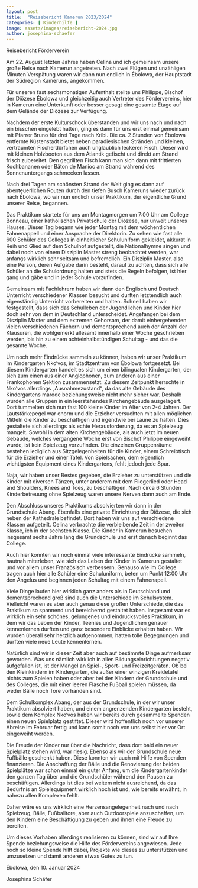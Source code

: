 ```yaml
---
layout: post
title:  "Reisebericht Kamerun 2023/2024"
categories: [ Kinderhilfe ]
image: assets/images/reisebericht-2024.jpg
author: josephina-schaefer
---
```


Reisebericht Förderverein

 

Am 22. August letzten Jahres haben Celina und ich gemeinsam unsere große Reise nach Kamerun
angetreten. Nach zwei Flügen und unzähligen Minuten Verspätung waren wir dann nun endlich in
Ébolowa, der Hauptstadt der Südregion Kameruns, angekommen.

Für unseren fast sechsmonatigen Aufenthalt stellte uns Philippe, Bischof der Diözese Ébolowa und
gleichzeitig auch Vertreter des Fördervereins, hier in Kamerun eine Unterkunft oder besser gesagt
eine gesamte Etage auf dem Gelände der Diözese zur Verfügung.

Nachdem der erste Kulturschock überstanden und wir uns nach und nach ein bisschen eingelebt
hatten, ging es dann für uns erst einmal gemeinsam mit Pfarrer Bruno für drei Tage nach Kribi. Die ca.
2 Stunden von Ébolowa entfernte Küstenstadt bietet neben paradiesischen Stränden und kleinen,
verträumten Fischerdörfchen auch unglaublich leckeren Fisch. Dieser wird mit kleinen Holzbooten
aus dem Atlantik gefischt und direkt am Strand frisch zubereitet. Den gegrillten Fisch kann man sich
dann mit frittierten Kochbananen oder Bâton de Manioc am Strand während des Sonnenuntergangs
schmecken lassen.

Nach drei Tagen am schönsten Strand der Welt ging es dann auf abenteuerlichen Routen durch den
tiefen Busch Kameruns wieder zurück nach Ébolowa, wo wir nun endlich unser Praktikum, der
eigentliche Grund unserer Reise, begannen.

Das Praktikum startete für uns am Montagmorgen um 7:00 Uhr am College Bonneau, einer
katholischen Privatschule der Diözese, nur unweit unseres Hauses. Dieser Tag begann wie jeder
Montag mit dem wöchentlichen Fahnenappell und einer Ansprache der Direktorin. Zu sehen wie fast
alle 600 Schüler des Colleges in einheitlicher Schuluniform gekleidet, akkurat in Reih und Glied
auf dem Schulhof aufgestellt, die Nationalhymne singen und dabei noch von einem Disziplin Master
streng beobachtet werden, war anfangs wirklich sehr seltsam und befremdlich. Ein Disziplin Master,
also eine Person, deren Aufgabe darin besteht, darauf zu achten, dass sich alle Schüler an die
Schulordnung halten und stets die Regeln befolgen, ist hier gang und gäbe und in jeder Schule
vorzufinden.

Gemeinsam mit Fachlehrern haben wir dann den Englisch und Deutsch Unterricht verschiedener
Klassen besucht und durften letztendlich auch eigenständig Unterricht vorbereiten und halten.
Schnell haben wir festgestellt, dass sich das Schulleben der Jugendlichen und Kinder hier doch sehr
von dem in Deutschland unterscheidet. Angefangen bei dem Disziplin Master und dem extremen
Gehorsam, der damit einhergehenden vielen verschiedenen Fächern und dementsprechend auch der
Anzahl der Klausuren, die wohlgemerkt allesamt innerhalb einer Woche geschrieben werden, bis hin
zu einem achteinhalbstündigen Schultag - und das die gesamte Woche.

Um noch mehr Eindrücke sammeln zu können, haben wir unser Praktikum im Kindergarten Nko‘vos,
im Stadtzentrum von Ébolowa fortgesetzt. Bei diesem Kindergarten handelt es sich um einen
bilingualen Kindergarten, der sich zum einen aus einer Anglophonen, zum anderen aus einer
Frankophonen Sektion zusammensetzt. Zu diesem Zeitpunkt herrschte in Nko’vos allerdings
„Ausnahmezustand“, da das alte Gebäude des Kindergartens marode beziehungsweise nicht mehr
sicher war. Deshalb wurden alle Gruppen in ein leerstehendes Kirchengebäude ausgelagert. Dort
tummelten sich nun fast 100 kleine Kinder im Alter von 2-4 Jahren. Der Lautstärkepegel war enorm
und die Erzieher versuchten mit allen möglichen Mitteln die Kinder zu beschäftigen und
irgendwie bei Laune zu halten. Dies gestaltete sich allerdings als echte Herausforderung, da es an
Spielzeug mangelt. Sowohl in dem alten Kirchengebäude, als auch jetzt im neuen Gebäude, welches
vergangene Woche erst von Bischof Philippe eingeweiht wurde, ist kein Spielzeug vorzufinden. Die
einzelnen Gruppenräume bestehen lediglich aus Sitzgelegenheiten für die Kinder, einem Schreibtisch
für die Erzieher und einer Tafel. Von Spielsachen, dem eigentlich wichtigsten Equipment eines
Kindergartens, fehlt jedoch jede Spur.

Naja, wir haben unser Bestes gegeben, die Erzieher zu unterstützen und die Kinder mit
diversen Tänzen, unter anderem mit dem Fliegerlied oder Head and Shoulders, Knees and Toes, zu
beschäftigen. Nach circa 6 Stunden Kinderbetreuung ohne Spielzeug waren unsere Nerven dann auch
am Ende.

Den Abschluss unseres Praktikums absolvierten wir dann in der Grundschule Abang. Ebenfalls eine
private Einrichtung der Diözese, die sich neben der Kathedrale befindet. Dort haben wir uns auf
verschiedene Klassen aufgeteilt. Celina verbrachte die verbleibende Zeit in der zweiten Klasse, ich in
der sechsten Klasse. Die Kinder in Kamerun besuchen insgesamt sechs Jahre lang die Grundschule
und erst danach beginnt das College.

Auch hier konnten wir noch einmal viele interessante Eindrücke sammeln, hautnah miterleben, wie
sich das Leben der Kinder in Kamerun gestaltet und vor allem unser Französisch verbessern. Genauso
wie im College tragen auch hier alle Schüler eine Schuluniform, beten um Punkt 12:00 Uhr den
Angelus und beginnen jeden Schultag mit einem Fahnenapell.

Viele Dinge laufen hier wirklich ganz anders als in Deutschland und dementsprechend groß sind auch
die Unterschiede im Schulsystem. Vielleicht waren es aber auch genau diese großen Unterschiede,
die das Praktikum so spannend und bereichernd gestaltet haben. Insgesamt war es wirklich ein sehr
schönes, gelungenes und eindrucksvolles Praktikum, in dem wir das Leben der Kinder, Teenies und
Jugendlichen genauer kennenlernen durften und ganz besondere Einblicke erhalten haben. Wir
wurden überall sehr herzlich aufgenommen, hatten tolle Begegnungen und durften viele neue Leute
kennenlernen.

Natürlich sind wir in dieser Zeit aber auch auf bestimmte Dinge aufmerksam geworden. Was uns
nämlich wirklich in allen Bildungseinrichtungen negativ aufgefallen ist, ist der Mangel an Spiel-,
Sport- und Freizeitgeräten. Ob bei den Kleinkindern im Kindergarten, die außer einer winzigen
Kreidetafel nichts zum Spielen haben oder aber bei den Kindern der Grundschule und des Colleges,
die mit einer leeren Flasche Fußball spielen müssen, da weder Bälle noch Tore vorhanden sind.

Dem Schulkomplex Abang, der aus der Grundschule, in der wir unser Praktikum absolviert haben,
und einem angrenzenden Kindergarten besteht, sowie dem Komplex Nko‘vos haben wir bereits
durch gesammelte Spenden einen neuen Spielplatz gestiftet. Dieser wird hoffentlich noch vor
unserer Abreise im Februar fertig und kann somit noch von uns selbst hier vor Ort eingeweiht
werden.

Die Freude der Kinder nur über die Nachricht, dass dort bald ein neuer Spielplatz stehen wird, war
riesig. Ebenso als wir der Grundschule neue Fußbälle geschenkt haben. Diese konnten wir auch mit
Hilfe von Spenden finanzieren. Die Anschaffung der Bälle und die Renovierung der beiden Spielplätze
war schon einmal ein guter Anfang, um die Kindergartenkinder den ganzen Tag über und die
Grundschüler während den Pausen zu beschäftigen. Allerdings ist dies bei weitem nicht ausreichend,
da das Bedürfnis an Spielequipment wirklich hoch ist und, wie bereits erwähnt, in nahezu allen
Komplexen fehlt.

Daher wäre es uns wirklich eine Herzensangelegenheit nach und nach Spielzeug, Bälle, Fußballtore,
aber auch Outdoorspiele anzuschaffen, um den Kindern eine Beschäftigung zu geben und ihnen eine
Freude zu bereiten.

Um dieses Vorhaben allerdings realisieren zu können, sind wir auf Ihre Spende beziehungsweise die
Hilfe des Fördervereins angewiesen. Jede noch so kleine Spende hilft dabei, Projekte wie dieses zu
unterstützen und umzusetzen und damit anderen etwas Gutes zu tun.

Ébolowa, den 10. Januar 2024

Josephina Schäfer          